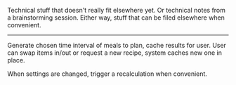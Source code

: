 Technical stuff that doesn't really fit elsewhere yet. Or technical notes from a brainstorming session. Either way, stuff that can be filed 
elsewhere when convenient.

------

Generate chosen time interval of meals to plan, cache results for user.
User can swap items in/out or request a new recipe, system caches new one in place.

When settings are changed, trigger a recalculation when convenient.